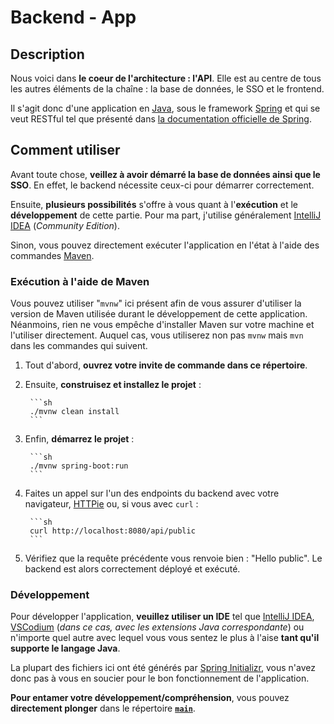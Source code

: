 # Backend - App

## Description

Nous voici dans **le coeur de l'architecture : l'API**. Elle est au centre de tous les autres éléments de la chaîne : la base de données, le SSO et le frontend.

Il s'agit donc d'une application en [Java](https://www.java.com/fr/), sous le framework [Spring](https://spring.io/) et qui se veut RESTful tel que présenté dans [la documentation officielle de Spring](https://spring.io/guides/tutorials/rest).

## Comment utiliser

Avant toute chose, **veillez à avoir démarré la base de données ainsi que le SSO**. En effet, le backend nécessite ceux-ci pour démarrer correctement.

Ensuite, **plusieurs possibilités** s'offre à vous quant à l'**exécution** et le **développement** de cette partie. Pour ma part, j'utilise généralement [IntelliJ IDEA](https://www.jetbrains.com/idea/) (*Community Edition*).

Sinon, vous pouvez directement exécuter l'application en l'état à l'aide des commandes [Maven](https://maven.apache.org/).

### Exécution à l'aide de Maven

Vous pouvez utiliser "`mvnw`" ici présent afin de vous assurer d'utiliser la version de Maven utilisée durant le développement de cette application. Néanmoins, rien ne vous empêche d'installer Maven sur votre machine et l'utiliser directement. Auquel cas, vous utiliserez non pas `mvnw` mais `mvn` dans les commandes qui suivent.

1. Tout d'abord, **ouvrez votre invite de commande dans ce répertoire**. 
2. Ensuite, **construisez et installez le projet** :

        ```sh
        ./mvnw clean install
        ```

3. Enfin, **démarrez le projet** :

        ```sh
        ./mvnw spring-boot:run
        ```

4. Faites un appel sur l'un des endpoints du backend avec votre navigateur, [HTTPie](../httpie/) ou, si vous avec `curl` :

        ```sh
        curl http://localhost:8080/api/public
        ```

5. Vérifiez que la requête précédente vous renvoie bien : "Hello public". Le backend est alors correctement déployé et exécuté.

### Développement

Pour développer l'application, **veuillez utiliser un IDE** tel que [IntelliJ IDEA](https://www.jetbrains.com/idea/), [VSCodium](https://vscodium.com/) (*dans ce cas, avec les extensions Java correspondante*) ou n'importe quel autre avec lequel vous vous sentez le plus à l'aise **tant qu'il supporte le langage Java**.

La plupart des fichiers ici ont été générés par [Spring Initializr](https://start.spring.io), vous n'avez donc pas à vous en soucier pour le bon fonctionnement de l'application.

**Pour entamer votre développement/compréhension**, vous pouvez **directement plonger** dans le répertoire [**`main`**](./src/main/).
